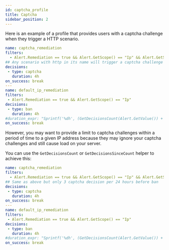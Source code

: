 ```yaml
---
id: captcha_profile
title: Captcha
sidebar_position: 2
---
```


Here is an example of a profile that provides users with a captcha challenge when they trigger a HTTP scenario.

```yaml
name: captcha_remediation
filters:
  - Alert.Remediation == true && Alert.GetScope() == "Ip" && Alert.GetScenario() contains "http"
## Any scenario with http in its name will trigger a captcha challenge
decisions:
 - type: captcha
   duration: 4h
on_success: break
---
name: default_ip_remediation
filters:
 - Alert.Remediation == true && Alert.GetScope() == "Ip"
decisions:
 - type: ban
   duration: 4h
#duration_expr: "Sprintf('%dh', (GetDecisionsCount(Alert.GetValue()) + 1) * 4)"
on_success: break
```

However, you may want to provide a limit to captcha challenges within a period of time to a given IP address because they may ignore your captcha challenges and still cause load on your server.

You can use the `GetDecisionsCount` or `GetDecisionsSinceCount` helper to achieve this:

```yaml
name: captcha_remediation
filters:
  - Alert.Remediation == true && Alert.GetScope() == "Ip" && Alert.GetScenario() contains "http" && GetDecisionsSinceCount(Alert.GetValue(), "24h") <= 3
## Same as above but only 3 captcha decision per 24 hours before ban
decisions:
 - type: captcha
   duration: 4h
on_success: break
---
name: default_ip_remediation
filters:
 - Alert.Remediation == true && Alert.GetScope() == "Ip"
decisions:
 - type: ban
   duration: 4h
#duration_expr: "Sprintf('%dh', (GetDecisionsCount(Alert.GetValue()) + 1) * 4)"
on_success: break
```